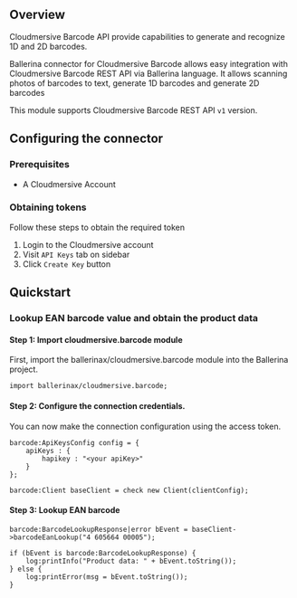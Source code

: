 ## Overview
Cloudmersive Barcode API provide capabilities to generate and recognize 1D and 2D barcodes.

Ballerina connector for Cloudmersive Barcode allows easy integration with Cloudmersive Barcode REST API via Ballerina language. 
It allows scanning photos of barcodes to text, generate 1D barcodes and generate 2D barcodes

This module supports Cloudmersive Barcode REST API `v1` version.
 
## Configuring the connector
### Prerequisites
- A Cloudmersive Account

### Obtaining tokens
Follow these steps to obtain the required token

1. Login to the Cloudmersive account
2. Visit `API Keys` tab on sidebar
3. Click `Create Key` button

## Quickstart
### Lookup EAN barcode value and obtain the product data
#### Step 1: Import cloudmersive.barcode module
First, import the ballerinax/cloudmersive.barcode module into the Ballerina project.
```ballerina
import ballerinax/cloudmersive.barcode;
```
#### Step 2: Configure the connection credentials.
You can now make the connection configuration using the access token.
```ballerina
barcode:ApiKeysConfig config = {
    apiKeys : {
        hapikey : "<your apiKey>"
    }
};

barcode:Client baseClient = check new Client(clientConfig);

```
#### Step 3: Lookup EAN barcode

```ballerina
barcode:BarcodeLookupResponse|error bEvent = baseClient->barcodeEanLookup("4 605664 00005");

if (bEvent is barcode:BarcodeLookupResponse) {
    log:printInfo("Product data: " + bEvent.toString());
} else {
    log:printError(msg = bEvent.toString());
}

``` 